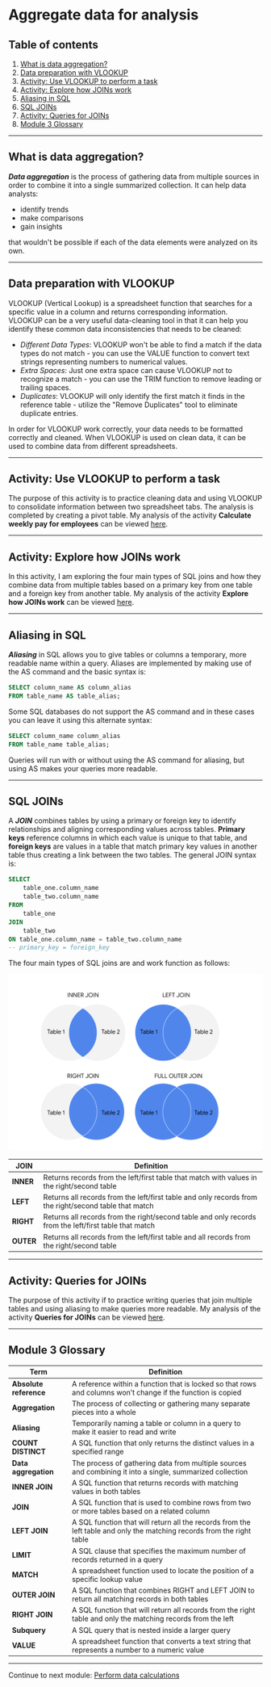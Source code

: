 # Aggregate data for analysis

## Table of contents

1. [What is data aggregation?](#what-is-data-aggregation)
2. [Data preparation with VLOOKUP](#data-preparation-with-vlookup)
3. [Activity: Use VLOOKUP to perform a task](#activity-use-vlookup-to-perform-a-task)
4. [Activity: Explore how JOINs work](#activity-explore-how-joins-work)
5. [Aliasing in SQL](#aliasing-in-sql)
6. [SQL JOINs](#sql-joins)
7. [Activity: Queries for JOINs](#activity-queries-for-joins)
8. [Module 3 Glossary](#module-3-glossary)

---

## What is data aggregation?

***Data aggregation*** is the process of gathering data from multiple sources in order to combine it into a single summarized collection. It can help data analysts:

- identify trends
- make comparisons
- gain insights

that wouldn't be possible if each of the data elements were analyzed on its own.

---

## Data preparation with VLOOKUP

VLOOKUP (Vertical Lookup) is a spreadsheet function that searches for a specific value in a column and returns corresponding information. VLOOKUP can be a very useful data-cleaning tool in that it can help you identify these common data inconsistencies that needs to be cleaned:

- *Different Data Types*: VLOOKUP won't be able to find a match if the data types do not match - you can use the VALUE function to convert text strings representing numbers to numerical values.
- *Extra Spaces*: Just one extra space can cause VLOOKUP not to recognize a match - you can use the TRIM function to remove leading or trailing spaces.
- *Duplicates*: VLOOKUP will only identify the first match it finds in the reference table - utilize the "Remove Duplicates" tool to eliminate duplicate entries.

In order for VLOOKUP work correctly, your data needs to be formatted correctly and cleaned. When VLOOKUP is used on clean data, it can be used to combine data from different spreadsheets.

---

## Activity: Use VLOOKUP to perform a task

The purpose of this activity is to practice cleaning data and using VLOOKUP to consolidate information between two spreadsheet tabs. The analysis is completed by creating a pivot table. My analysis of the activity **Calculate weekly pay for employees** can be viewed [here](/activities/spreadsheets/c05m03-vlookup-practice/c05m03-weekly-pay-analysis.md).

---

## Activity: Explore how JOINs work

In this activity, I am exploring the four main types of SQL joins and how they combine data from multiple tables based on a primary key from one table and a foreign key from another table. My analysis of the activity **Explore how JOINs work** can be viewed [here](/activities/sql/c05m03-explore-joins/c05m03-joins-analysis.ipynb).

---

## Aliasing in SQL

***Aliasing*** in SQL allows you to give tables or columns a temporary, more readable name within a query. Aliases are implemented by making use of the AS command and the basic syntax is:

```sql
SELECT column_name AS column_alias
FROM table_name AS table_alias;
```

Some SQL databases do not support the AS command and in these cases you can leave it using this alternate syntax:

```sql
SELECT column_name column_alias
FROM table_name table_alias;
```

Queries will run with or without using the AS command for aliasing, but using AS makes your queries more readable.

---

## SQL JOINs

A ***JOIN*** combines tables by using a primary or foreign key to identify relationships and aligning corresponding values across tables. **Primary keys** reference columns in which each value is unique to that table, and **foreign keys** are values in a table that match primary key values in another table thus creating a link between the two tables. The general JOIN syntax is:

```sql
SELECT
    table_one.column_name
    table_two.column_name
FROM
    table_one
JOIN
    table_two
ON table_one.column_name = table_two.column_name
-- primary_key = foreign_key
```

The four main types of SQL joins are and work function as follows:

![SQL JOINs](/images/sql-joins.png 'SQL JOINs')

| JOIN | Definition |
| --- | --- |
| **INNER** | Returns records from the left/first table that match with values in the right/second table |
| **LEFT** | Returns all records from the left/first table and only records from the right/second table that match |
| **RIGHT** | Returns all records from the right/second table and only records from the left/first table that match |
| **OUTER** | Returns all records from the left/first table and all records from the right/second table |

---

## Activity: Queries for JOINs

The purpose of this activity if to practice writing queries that join multiple tables and using aliasing to make queries more readable. My analysis of the activity **Queries for JOINs** can be viewed [here]().

---

## Module 3 Glossary

| Term | Definition |
| --- | --- |
| **Absolute reference** | A reference within a function that is locked so that rows and columns won’t change if the function is copied |
| **Aggregation** | The process of collecting or gathering many separate pieces into a whole |
| **Aliasing** | Temporarily naming a table or column in a query to make it easier to read and write |
| **COUNT DISTINCT** | A SQL function that only returns the distinct values in a specified range |
| **Data aggregation** | The process of gathering data from multiple sources and combining it into a single, summarized collection |
| **INNER JOIN** | A SQL function that returns records with matching values in both tables |
| **JOIN** | A SQL function that is used to combine rows from two or more tables based on a related column |
| **LEFT JOIN** | A SQL function that will return all the records from the left table and only the matching records from the right table |
| **LIMIT** | A SQL clause that specifies the maximum number of records returned in a query |
| **MATCH** | A spreadsheet function used to locate the position of a specific lookup value |
| **OUTER JOIN** | A SQL function that combines RIGHT and LEFT JOIN to return all matching records in both tables |
| **RIGHT JOIN** | A SQL function that will return all records from the right table and only the matching records from the left |
| **Subquery** | A SQL query that is nested inside a larger query |
| **VALUE** | A spreadsheet function that converts a text string that represents a number to a numeric value |

---

Continue to next module: [Perform data calculations](/5-Analyze-Data-to-Answer-Questions/4-Perform-data-calculations.md)
